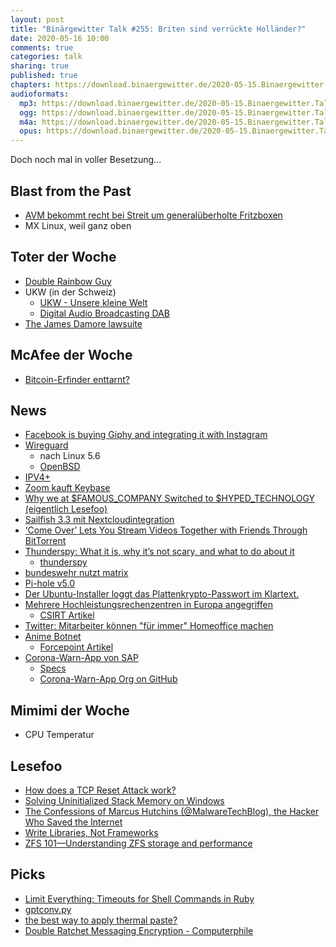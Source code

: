 ```yaml
---
layout: post
title: "Binärgewitter Talk #255: Briten sind verrückte Holländer?"
date: 2020-05-16 10:00
comments: true
categories: talk
sharing: true
published: true
chapters: https://download.binaergewitter.de/2020-05-15.Binaergewitter.Talk.255.chapters.txt
audioformats:
  mp3: https://download.binaergewitter.de/2020-05-15.Binaergewitter.Talk.255.mp3
  ogg: https://download.binaergewitter.de/2020-05-15.Binaergewitter.Talk.255.ogg
  m4a: https://download.binaergewitter.de/2020-05-15.Binaergewitter.Talk.255.m4a
  opus: https://download.binaergewitter.de/2020-05-15.Binaergewitter.Talk.255.opus
---
```

Doch noch mal in voller Besetzung...

## Blast from the Past
- [AVM bekommt recht bei Streit um generalüberholte Fritzboxen]( https://www.heise.de/newsticker/meldung/Urteil-im-Fritzbox-Streit-AVM-gewinnt-in-erster-Instanz-4721698.html )
- MX Linux, weil ganz oben

## Toter der Woche
- [Double Rainbow Guy]( https://time.com/5835065/double-rainbow-guy-viral-video-dies/ )
- UKW (in der Schweiz)
  * [UKW - Unsere kleine Welt](https://ukw.fm/)
  * [Digital Audio Broadcasting DAB](https://de.wikipedia.org/wiki/Digital_Audio_Broadcasting)
- [The James Damore lawsuite]( https://gizmodo.com/after-screaming-about-discrimination-ex-google-enginee-1843366034 )


## McAfee der Woche
- [Bitcoin-Erfinder enttarnt?]( https://boerse.ard.de/anlageformen/kryptowaehrungen/bitcoin-erfinder-enttarnt100.html )

## News
- [Facebook is buying Giphy and integrating it with Instagram]( https://www.theverge.com/2020/5/15/21259965/facebook-giphy-gif-acquisition-buy-instagram-integration-cost )
- [Wireguard]( https://www.wireguard.com/ )
  * nach Linux 5.6
  * [OpenBSD]( https://twitter.com/EdgeSecurity/status/1260096358754770946 )
- [IPV4+]( https://www.ripe.net/ripe/mail/archives/members-discuss/2020-April/003676.html?fbclid=IwAR1Y7LqDFb7H9Bs9C8DNZDQCMUSehpIQKoSZyoAYdnXIHCFULSA0Vw2qGio )
- [Zoom kauft Keybase](https://www.heise.de/newsticker/meldung/Videokonferenzen-Zoom-kauft-Verschluesselungs-Knowhow-4716956.html)
- [Why we at $FAMOUS_COMPANY Switched to $HYPED_TECHNOLOGY (eigentlich Lesefoo)]( https://saagarjha.com/blog/2020/05/10/why-we-at-famous-company-switched-to-hyped-technology/ )
- [Sailfish 3.3 mit Nextcloudintegration]( https://www.heise.de/newsticker/meldung/Jolla-Sailfish-OS-3-3-modernisiert-Basissystem-4718312.html )
- [‘Come Over’ Lets You Stream Videos Together with Friends Through BitTorrent](https://torrentfreak.com/come-over-lets-you-stream-videos-together-with-friends-through-bittorrent-200512/)
- [Thunderspy: What it is, why it’s not scary, and what to do about it](https://arstechnica.com/information-technology/2020/05/thunderspy-what-is-is-why-its-not-scary-and-what-to-do-about-it/ )
  * [thunderspy]( https://thunderspy.io/ )
- [bundeswehr nutzt matrix]( https://www.heise.de/newsticker/meldung/Bundeswehr-setzt-kuenftig-auf-Matrix-als-Messenger-4719474.html )
- [Pi-hole v5.0]( https://pi-hole.net/2020/05/10/pi-hole-v5-0-is-here/#page-content )
- [Der Ubuntu-Installer loggt das Plattenkrypto-Passwort im Klartext.](https://bugs.launchpad.net/ubuntu/+source/curtin/+bug/1878115)
- [Mehrere Hochleistungsrechenzentren in Europa angegriffen](https://www.heise.de/security/meldung/Mehrere-Hochleistungsrechenzentren-in-Europa-angegriffen-4721393.html )
  - [CSIRT Artikel]( https://csirt.egi.eu/academic-data-centers-abused-for-crypto-currency-mining/ ) 
- [Twitter: Mitarbeiter können "für immer" Homeoffice machen](https://www.heise.de/newsticker/meldung/Twitter-Mitarbeiter-koennen-fuer-immer-Homeoffice-machen-4719946.html)
- [Anime Botnet]( https://www.zdnet.com/article/for-8-years-a-hacker-operated-a-massive-iot-botnet-just-to-download-anime-videos/ )
  - [Forcepoint Artikel]( https://www.forcepoint.com/blog/x-labs/botnets-nas-nvr-devices )
- [Corona-Warn-App von SAP]( https://www.sueddeutsche.de/digital/tracing-app-github-konzept-sap-telekom-1.4907097 )
  * [Specs](https://github.com/corona-warn-app/cwa-documentation/blob/master/translations/scoping_document.de.md)
  * [Corona-Warn-App Org on GitHub]( https://github.com/corona-warn-app )

## Mimimi der Woche
- CPU Temperatur

## Lesefoo
- [How does a TCP Reset Attack work?]( https://robertheaton.com/2020/04/27/how-does-a-tcp-reset-attack-work/ )
- [Solving Uninitialized Stack Memory on Windows]( https://msrc-blog.microsoft.com/2020/05/13/solving-uninitialized-stack-memory-on-windows/ )
- [The Confessions of Marcus Hutchins (@MalwareTechBlog), the Hacker Who Saved the Internet]( https://www.wired.com/story/confessions-marcus-hutchins-hacker-who-saved-the-internet/ )
- [Write Libraries, Not Frameworks]( https://www.brandonsmith.ninja/blog/libraries-not-frameworks )
- [ZFS 101—Understanding ZFS storage and performance](https://arstechnica.com/information-technology/2020/05/zfs-101-understanding-zfs-storage-and-performance/)

## Picks
- [Limit Everything: Timeouts for Shell Commands in Ruby](https://johnnunemaker.com/limit-everything-timeouts-for-commands-in-ruby/)
- [gptconv.py](https://github.com/powernap/gptconv)
- [the best way to apply thermal paste?]( https://twitter.com/bob_burrough/status/1260055853920477189 )
- [Double Ratchet Messaging Encryption - Computerphile]( https://www.youtube.com/watch?v=9sO2qdTci-s )
